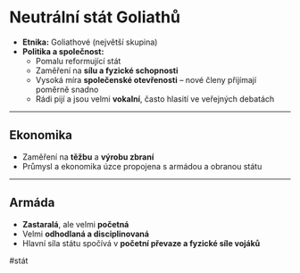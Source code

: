 # Neutrální stát Goliathů

- **Etnika:** Goliathové (největší skupina)  
- **Politika a společnost:**  
  - Pomalu reformující stát  
  - Zaměření na **sílu a fyzické schopnosti**  
  - Vysoká míra **společenské otevřenosti** – nové členy přijímají poměrně snadno  
  - Rádi pijí a jsou velmi **vokalní**, často hlasití ve veřejných debatách  

---

## Ekonomika

- Zaměření na **těžbu** a **výrobu zbraní**  
- Průmysl a ekonomika úzce propojena s armádou a obranou státu  

---

## Armáda

- **Zastaralá**, ale velmi **početná**  
- Velmi **odhodlaná a disciplinovaná**  
- Hlavní síla státu spočívá v **početní převaze a fyzické síle vojáků**

#stát